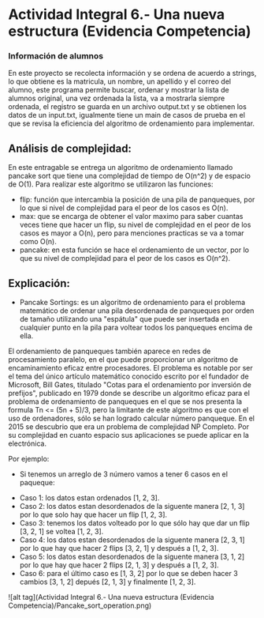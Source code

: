 # Actividad Integral 6.- Una nueva estructura (Evidencia Competencia)
### Información de alumnos
En este proyecto se recolecta información y se ordena de acuerdo a strings, lo que obtiene es la matricula, un nombre, un apellido y el correo del alumno, este programa permite buscar, ordenar y mostrar la lista de alumnos original, una vez ordenada la lista, va a mostrarla siempre ordenada, el registro se guarda en un archivo output.txt y se obtienen los datos de un input.txt, igualmente tiene un main de casos de prueba en el que se revisa la eficiencia del algoritmo de ordenamiento para implementar.

## Análisis de complejidad:
En este entragable se entrega un algoritmo de ordenamiento llamado pancake sort que tiene una complejidad de tiempo de O(n^2) y de espacio de O(1).
Para realizar este algoritmo se utilizaron las funciones:
 - flip: función que intercambia la posición de una pila de panqueques, por lo que si nivel de complejidad para el peor de los casos es O(n).
 - max: que se encarga de obtener el valor maximo para saber cuantas veces tiene que hacer un flip, su nivel de complejidad en el peor de los casos es mayor a O(n), pero para menciones practicas se va a tomar como O(n).
 - pancake: en esta función se hace el ordenamiento de un vector, por lo que su nivel de complejidad para el peor de los casos es O(n^2). 


## Explicación:
 - Pancake Sortings: es un algoritmo de ordenamiento para el problema matemático de ordenar una pila desordenada de panqueques por orden de tamaño utilizando una "espátula" que puede ser insertada en cualquier punto en la pila para voltear todos los panqueques encima de ella.

  El ordenamiento de panqueques también aparece en redes de procesamiento paralelo, en el que puede proporcionar un algoritmo de encaminamiento eficaz entre procesadores. El problema es notable por ser el tema del único artículo matemático conocido escrito por el fundador de Microsoft, Bill Gates, titulado "Cotas para el ordenamiento por inversión de prefijos", publicado en 1979 donde se describe un algoritmo eficaz para el problema de ordenamiento de panqueques en el que se nos presenta la formula Tn <= (5n + 5)/3, pero la limitante de este algoritmo es que con el uso de ordenadores, sólo se han logrado calcular número panqueque. En el 2015 se descubrio que era un problema de complejidad NP Completo. Por su complejidad en cuanto espacio sus aplicaciones se puede aplicar en la electrónica.

  Por ejemplo:
+ Si tenemos un arreglo de 3 número vamos a tener 6 casos en el paqueque:
 - Caso 1: los datos estan ordenados [1, 2, 3].
 - Caso 2: los datos estan desordenados de la siguente manera [2, 1, 3] por lo que solo hay que hacer un flip [1, 2, 3].
 - Caso 3: tenemos los datos volteado por lo que sólo hay que dar un flip [3, 2, 1] se voltea [1, 2, 3].
 - Caso 4: los datos estan desordenados de la siguente manera [2, 3, 1] por lo que hay que hacer 2 flips [3, 2, 1] y después a [1, 2, 3].
 - Caso 5: los datos estan desordenados de la siguente manera [3, 1, 2] por lo que hay que hacer 2 flips [2, 1, 3] y después a [1, 2, 3].
 - Caso 6: para el último caso es [1, 3, 2] por lo que se deben hacer 3 cambios [3, 1, 2] depués [2, 1, 3] y finalmente [1, 2, 3].
 
 ![alt tag](Actividad Integral 6.- Una nueva estructura (Evidencia Competencia)/Pancake_sort_operation.png)
